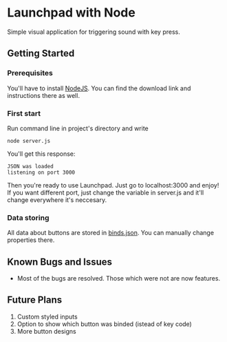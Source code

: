 # Launchpad with Node

Simple visual application for triggering sound with key press.


## Getting Started

### Prerequisites

You'll have to install [NodeJS](https://nodejs.org/). You can find the download link and instructions there as well.

### First start
Run command line in project's directory and write
```
node server.js
```
You'll get this response:
```
JSON was loaded
listening on port 3000
```
Then you're ready to use Launchpad. Just go to localhost:3000 and enjoy!
If you want different port, just change the variable in server.js and it'll change everywhere it's neccesary.
### Data storing
All data about buttons are stored in [binds.json](StaticFiles/binds.json). You can manually change properties there.

## Known Bugs and Issues
- Most of the bugs are resolved. Those which were not are now features.

## Future Plans
1. Custom styled inputs
2. Option to show which button was binded (istead of key code)
3. More button designs
